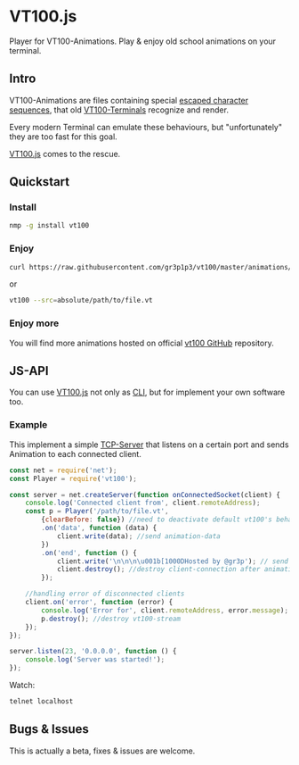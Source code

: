 # VT100.js

Player for VT100-Animations.
Play & enjoy old school animations on your terminal.

## Intro

VT100-Animations are files containing special [escaped character sequences](https://en.wikipedia.org/wiki/ANSI_escape_code), that old [VT100-Terminals](https://en.wikipedia.org/wiki/VT100) recognize and render.

Every modern Terminal can emulate these behaviours, but "unfortunately" they are too fast for this goal.
 
[VT100.js](https://www.npmjs.com/package/vt100) comes to the rescue.

## Quickstart

### Install

```bash
nmp -g install vt100
```


### Enjoy
```bash
curl https://raw.githubusercontent.com/gr3p1p3/vt100/master/animations/blinkeyes.vt | vt100
```

or 

```bash
vt100 --src=absolute/path/to/file.vt
```

### Enjoy more

You will find more animations hosted on official [vt100 GitHub](https://github.com/gr3p1p3/vt100/tree/master/animations) repository.


## JS-API

You can use [VT100.js](https://www.npmjs.com/package/vt100) not only as [CLI](https://en.wikipedia.org/wiki/Command-line_interface), but for implement your own software too.

### Example

This implement a simple [TCP-Server](https://nodejs.org/api/net.html#net_class_net_server) that listens on a certain port and sends Animation to each connected client.


```javascript
const net = require('net');
const Player = require('vt100');

const server = net.createServer(function onConnectedSocket(client) {
    console.log('Connected client from', client.remoteAddress);
    const p = Player('/path/to/file.vt',
        {clearBefore: false}) //need to deactivate default vt100's behaviour
        .on('data', function (data) {
            client.write(data); //send animation-data
        })
        .on('end', function () {
            client.write('\n\n\n\u001b[1000DHosted by @gr3p'); // send bye-message at begin of line
            client.destroy(); //destroy client-connection after animation is done
        });

    //handling error of disconnected clients
    client.on('error', function (error) {
        console.log('Error for', client.remoteAddress, error.message);
        p.destroy(); //destroy vt100-stream
    });
});

server.listen(23, '0.0.0.0', function () {
    console.log('Server was started!');
});
```

Watch:

```bash
telnet localhost
```


## Bugs & Issues

This is actually a beta, fixes & issues are welcome.